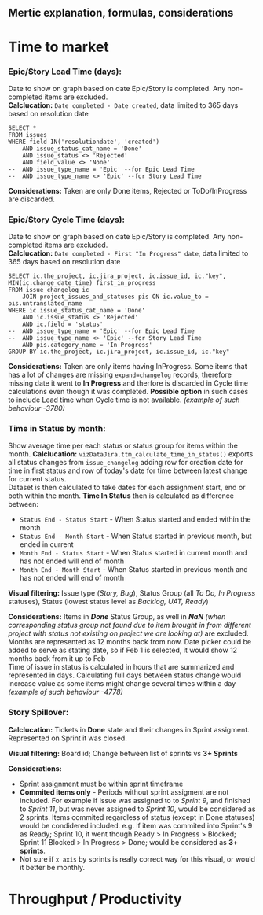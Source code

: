 ## Mertic explanation, formulas, considerations

# Time to market

### Epic/Story Lead Time (days):
Date to show on graph based on date Epic/Story is completed. Any non-completed items are excluded.  
**Calclucation:** `Date completed - Date created`, data limited to 365 days based on resolution date
```
SELECT *
FROM issues
WHERE field IN('resolutiondate', 'created')
	AND issue_status_cat_name = 'Done'
	AND issue_status <> 'Rejected'
	AND field_value <> 'None'
--	AND issue_type_name = 'Epic' --for Epic Lead Time
--	AND issue_type_name <> 'Epic' --for Story Lead Time
```

**Considerations:** Taken are only Done items, Rejected or ToDo/InProgress are discarded.

### Epic/Story Cycle Time (days):
Date to show on graph based on date Epic/Story is completed. Any non-completed items are excluded.  
**Calclucation:** `Date completed - First "In Progress" date`, data limited to 365 days based on resolution date
```
SELECT ic.the_project, ic.jira_project, ic.issue_id, ic."key", MIN(ic.change_date_time) first_in_progress
FROM issue_changelog ic
	JOIN project_issues_and_statuses pis ON ic.value_to = pis.untranslated_name
WHERE ic.issue_status_cat_name = 'Done'
	AND ic.issue_status <> 'Rejected'
	AND ic.field = 'status'
--	AND issue_type_name = 'Epic' --for Epic Lead Time
--	AND issue_type_name <> 'Epic' --for Story Lead Time
	AND pis.category_name = 'In Progress'
GROUP BY ic.the_project, ic.jira_project, ic.issue_id, ic."key"
```

**Considerations:** Taken are only items having InProgress. Some items that has a lot of changes are missing `expand=changelog` records, therefore missing date it went to **In Progress** and therfore is discarded in Cycle time calculations even though it was completed. **Possible option** in such cases to include Lead time when Cycle time is not available. *(example of such behaviour -3780)*  

### Time in Status by month:
Show average time per each status or status group for items within the month.
**Calclucation:** `vizDataJira.ttm_calculate_time_in_status()` exports all status changes from `issue_changelog` adding row for creation date for time in first status and row of today's date for time between latest change for current status.  
Dataset is then calculated to take dates for each assignment start, end or both within the month. **Time In Status** then is calculated as difference between: 
- `Status End - Status Start` - When Status started and ended within the month
- `Status End - Month Start` - When Status started in previous month, but ended in current
- `Month End - Status Start` - When Status started in current month and has not ended will end of month
- `Month End - Month Start` - When Status started in previous month and has not ended will end of month

**Visual filtering:** Issue type (*Story, Bug*), Status Group (all *To Do, In Progress* statuses), Status (lowest status level as *Backlog, UAT, Ready*) 

**Considerations:** Items in ***Done*** Status Group, as well in ***NaN*** *(when corresponding status group not found due to item brought in from different project with status not existing on project we are looking at)* are excluded.  
Months are represented as 12 months back from now. Date picker could be added to serve as stating date, so if Feb 1 is selected, it would show 12 months back from it up to Feb  
Time of issue in status is calculated in hours that are summarized and represented in days. Calculating full days between status change would increase value as some items might change several times within a day *(example of such behaviour -4778)*  

### Story Spillover:

**Calclucation:** Tickets in **Done** state and their changes in Sprint assigment. Represented on Sprint it was closed.

**Visual filtering:** Board id; Change between list of sprints vs **3+ Sprints**

**Considerations:**  
- Sprint assignment must be within sprint timeframe
- **Commited items only** - Periods without sprint assigment are not included. For example if issue was assigned to to *Sprint 9*, and finished to *Sprint 11*, but was never assigned to *Sprint 10*, would be considered as 2 sprints. Items commited regardless of status (except in Done statuses) would be condidered included. e.g. if item was commited into Sprint's 9 as Ready; Sprint 10, it went though Ready > In Progress > Blocked; Sprint 11 Blocked > In Progress > Done; would be considered as **3+ sprints**.  
- Not sure if `x axis` by sprints is really correct way for this visual, or would it better be monthly.  
  
#  
# Throughput / Productivity 